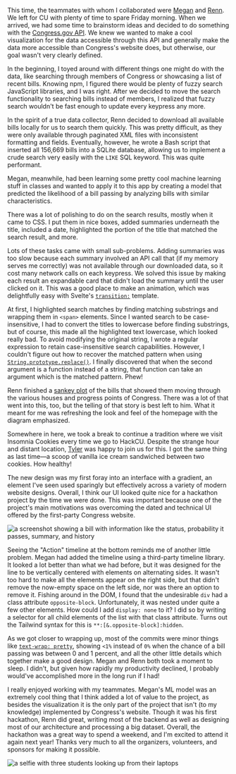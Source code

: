 This time, the teammates with whom I collaborated were
[Megan](https://github.com/megankulshekar) and
[Renn](https://github.com/kylo33). We left for CU with plenty of time to spare
Friday morning. When we arrived, we had some time to brainstorm ideas and
decided to do something with the
[Congress.gov&nbsp;API](https://api.congress.gov/). We knew we wanted to make a
cool visualization for the data accessible through this API and generally make
the data more accessible than Congress's website does, but otherwise, our goal
wasn't very clearly defined.

In the beginning, I toyed around with different things one might do with the
data, like searching through members of Congress or showcasing a list of recent
bills. Knowing npm, I figured there would be plenty of fuzzy search JavaScript
libraries, and I was right. After we decided to move the search functionality
to searching bills instead of members, I realized that fuzzy search wouldn't be
fast enough to update every keypress any more.

In the spirit of a true data collector, Renn decided to download all available
bills locally for us to search them quickly. This was pretty difficult, as they
were only available through paginated XML files with inconsistent formatting
and fields. Eventually, however, he wrote a Bash script that inserted all
156,669 bills into a SQLite database, allowing us to implement a crude search
very easily with the `LIKE` SQL keyword. This was quite performant.

Megan, meanwhile, had been learning some pretty cool machine learning stuff in
classes and wanted to apply it to this app by creating a model that predicted
the likelihood of a bill passing by analyzing bills with similar
characteristics.

There was a lot of polishing to do on the search results, mostly when it came
to CSS. I put them in nice boxes, added summaries underneath the title,
included a date, highlighted the portion of the title that matched the search
result, and more.

Lots of these tasks came with small sub-problems. Adding summaries was too slow
because each summary involved an API call that (if my memory serves me
correctly) was not available through our downloaded data, so it cost many
network calls on each keypress. We solved this issue by making each result an
expandable card that didn't load the summary until the user clicked on it. This
was a good place to make an animation, which was delightfully easy with
Svelte's [`transition:`](https://svelte.dev/docs/svelte/transition) template.

At first, I highlighted search matches by finding matching substrings and
wrapping them in `<span>` elements. Since I wanted search to be
case-insensitive, I had to convert the titles to lowercase before finding
substrings, but of course, this made all the highlighted text lowercase, which
looked really bad. To avoid modifying the original string, I wrote a regular
expression to retain case-insensitive search capabilities. However, I couldn't
figure out how to recover the matched pattern when using
[`String.prototype.replace()`](https://developer.mozilla.org/en-US/docs/Web/JavaScript/Reference/Global_Objects/String/replace).
I finally discovered that when the second argument is a function instead of a
string, that function can take an argument which is the matched pattern. Phew!

Renn finished a [sankey plot](https://en.wikipedia.org/wiki/Sankey_diagram) of
the bills that showed them moving through the various houses and progress
points of Congress. There was a lot of that went into this, too, but the
telling of that story is best left to him. What it meant for me was refreshing
the look and feel of the homepage with the diagram emphasized.

Somewhere in here, we took a break to continue a tradition where we visit
Insomnia Cookies every time we go to HackCU. Despite the strange hour and
distant location, [Tyler](https://tbwright.dev/) was happy to join us for this.
I got the same thing as last time—a scoop of vanilla ice cream sandwiched
between two cookies. How healthy!

The new design was my first foray into an interface with a gradient, an element
I've seen used sparingly but effectively across a variety of modern website
designs. Overall, I think our UI looked quite nice for a hackathon project by
the time we were done. This was important because one of the project's main
motivations was overcoming the dated and technical UI offered by the
first-party Congress website.

![a screenshot showing a bill with information like the status, probability it passes, summary, and history](bill_screenshot.avif)

Seeing the "Action" timeline at the bottom reminds me of another little
problem. Megan had added the timeline using a third-party timeline library. It
looked a lot better than what we had before, but it was designed for the line
to be vertically centered with elements on alternating sides. It wasn't too
hard to make all the elements appear on the right side, but that didn't remove
the now-empty space on the left side, nor was there an option to remove it.
Fishing around in the DOM, I found that the undesirable `div` had a class
attribute `opposite-block`. Unfortunately, it was nested under quite a few
other elements. How could I add `display: none` to it? I did so by writing a
selector for all child elements of the list with that class attribute. Turns
out the Tailwind syntax for this is `**:[&.opposite-block]:hidden`.

As we got closer to wrapping up, most of the commits were minor things like
[`text-wrap:
pretty`](https://developer.mozilla.org/en-US/docs/Web/CSS/text-wrap), showing
`<1%` instead of `0%` when the chance of a bill passing was between 0 and 1
percent, and all the other little details which together make a good design.
Megan and Renn both took a moment to sleep. I didn't, but given how rapidly my
productivity declined, I probably would've accomplished more in the long run if
I had!

I really enjoyed working with my teammates. Megan's ML model was an extremely
cool thing that I think added a lot of value to the project, as besides the
visualization it is the only part of the project that isn't (to my knowledge)
implemented by Congress's website. Though it was his first hackathon, Renn did
great, writing most of the backend as well as designing most of our
architecture and processing a big dataset. Overall, the hackathon was a great
way to spend a weekend, and I'm excited to attend it again next year! Thanks
very much to all the organizers, volunteers, and sponsors for making it
possible.

![a selfie with three students looking up from their laptops](teamphoto.avif "From left to right: Megan, me (Byron), and Renn.")

